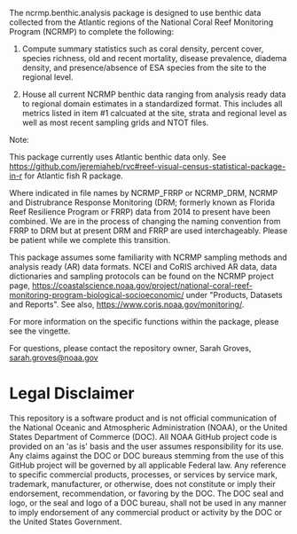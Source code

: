The ncrmp.benthic.analysis package is designed to use benthic data collected from the Atlantic regions of the National Coral Reef Monitoring Program (NCRMP) to complete the following:

1. Compute summary statistics such as coral density, percent cover, species richness, old and recent mortality, disease prevalence, diadema density, and presence/absence of ESA species from the site to the regional level.

2. House all current NCRMP benthic data ranging from analysis ready data to regional domain estimates in a standardized format. This includes all metrics listed in item #1 calcuated at the site, strata and regional level as well as most recent sampling grids and NTOT files. 

Note: 

This package currently uses Atlantic benthic data only. See https://github.com/jeremiaheb/rvc#reef-visual-census-statistical-package-in-r for Atlantic fish R package.

Where indicated in file names by NCRMP_FRRP or NCRMP_DRM, NCRMP and Distrubrance Response Monitoring (DRM; formerly known as Florida Reef Resilience Program or FRRP) data from 2014 to present have been combined. We are in the process of changing the naming convention from FRRP to DRM but at present DRM and FRRP are used interchageably. Please be patient while we complete this transition. 

This package assumes some familiarity with NCRMP sampling methods and analysis ready (AR) data formats. NCEI and CoRIS archived AR data, data dictionaries and sampling protocols can be found on the NCRMP project page, https://coastalscience.noaa.gov/project/national-coral-reef-monitoring-program-biological-socioeconomic/ under "Products, Datasets and Reports". See also, https://www.coris.noaa.gov/monitoring/.

For more information on the specific functions within the package, please see the vingette. 

For questions, please contact the repository owner, Sarah Groves, sarah.groves@noaa.gov 



# Legal Disclaimer
This repository is a software product and is not official communication of the National Oceanic and Atmospheric Administration (NOAA), or the United States Department of Commerce (DOC). All NOAA GitHub project code is provided on an 'as is' basis and the user assumes responsibility for its use. Any claims against the DOC or DOC bureaus stemming from the use of this GitHub project will be governed by all applicable Federal law. Any reference to specific commercial products, processes, or services by service mark, trademark, manufacturer, or otherwise, does not constitute or imply their endorsement, recommendation, or favoring by the DOC. The DOC seal and logo, or the seal and logo of a DOC bureau, shall not be used in any manner to imply endorsement of any commercial product or activity by the DOC or the United States Government.
